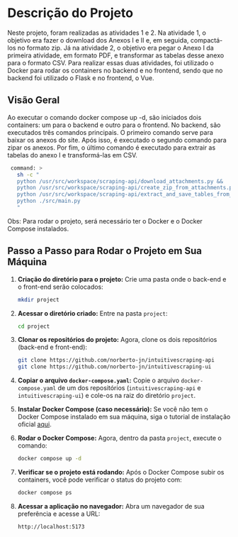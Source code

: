 # Descrição do Projeto

Neste projeto, foram realizadas as atividades 1 e 2. Na atividade 1, o objetivo era fazer o download dos Anexos I e II e, em seguida, compactá-los no formato zip. Já na atividade 2, o objetivo era pegar o Anexo I da primeira atividade, em formato PDF, e transformar as tabelas desse anexo para o formato CSV. Para realizar essas duas atividades, foi utilizado o Docker para rodar os containers no backend e no frontend, sendo que no backend foi utilizado o Flask e no frontend, o Vue.

## Visão Geral

Ao executar o comando docker compose up -d, são iniciados dois containers: um para o backend e outro para o frontend. No backend, são executados três comandos principais. O primeiro comando serve para baixar os anexos do site. Após isso, é executado o segundo comando para zipar os anexos. Por fim, o último comando é executado para extrair as tabelas do anexo I e transformá-las em CSV.

   ```bash
    command: > 
      sh -c "
      python /usr/src/workspace/scraping-api/download_attachments.py && 
      python /usr/src/workspace/scraping-api/create_zip_from_attachments.py && 
      python /usr/src/workspace/scraping-api/extract_and_save_tables_from_pdf.py && 
      python ./src/main.py
      "
   ```

Obs: Para rodar o projeto, será necessário ter o Docker e o Docker Compose instalados.


## Passo a Passo para Rodar o Projeto em Sua Máquina

1. **Criação do diretório para o projeto:**
   Crie uma pasta onde o back-end e o front-end serão colocados:
   ```bash
   mkdir project
   ```

2. **Acessar o diretório criado:**
   Entre na pasta `project`:
   ```bash
   cd project
   ```

3. **Clonar os repositórios do projeto:**
   Agora, clone os dois repositórios (back-end e front-end):
   ```bash
   git clone https://github.com/norberto-jn/intuitivescraping-api
   git clone https://github.com/norberto-jn/intuitivescraping-ui
   ```

4. **Copiar o arquivo `docker-compose.yaml`:**
   Copie o arquivo `docker-compose.yaml` de um dos repositórios (`intuitivescraping-api` e `intuitivescraping-ui`) e cole-os na raiz do diretório `project`.


5. **Instalar Docker Compose (caso necessário):**
   Se você não tem o Docker Compose instalado em sua máquina, siga o tutorial de instalação oficial [aqui](https://docs.docker.com/compose/install/).


6. **Rodar o Docker Compose:**
   Agora, dentro da pasta `project`, execute o comando:
   ```bash
   docker compose up -d
   ```

7. **Verificar se o projeto está rodando:**
   Após o Docker Compose subir os containers, você pode verificar o status do projeto com:
   ```bash
   docker compose ps
   ```

8. **Acessar a aplicação no navegador:**
   Abra um navegador de sua preferência e acesse a URL:
   ```
   http://localhost:5173
   ```
